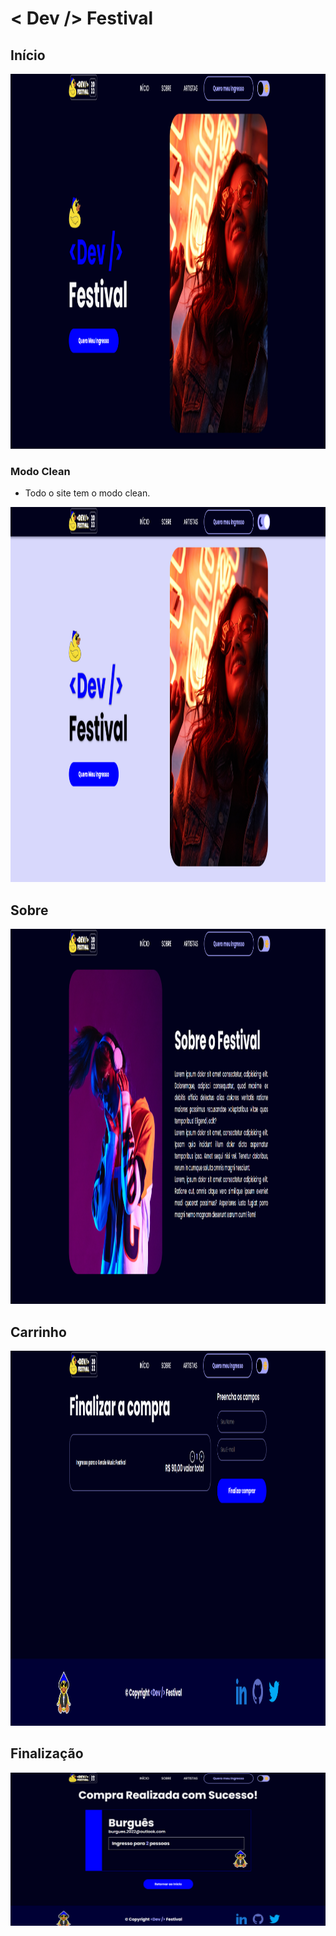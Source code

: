 # < Dev /> Festival

## Início

<img src="assets/img/Captura de tela inicio.png" width="1000" height="600">

### Modo Clean

* Todo o site tem o modo clean.

<img src="assets/img/Captura de tela inicio-clean.png" width="1000" height="600">

## Sobre

<img src="assets/img/Captura de tela inicio-sobre.png" width="1000" height="600">
 
## Carrinho

<img src="assets/img/Captura de tela carrinho.png" width="1000" height="600">

## Finalização

<img src="assets/img/Captura de tela finalização.png">
